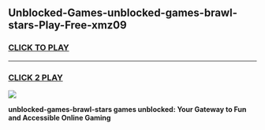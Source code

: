 
## Unblocked-Games-unblocked-games-brawl-stars-Play-Free-xmz09
<h3>
<a href="https://premium76.site?title=unblocked-games-brawl-stars&ref=18A1">CLICK TO PLAY</a></h3>
<hr>

<h3>
<a href="https://premium76.site?title=unblocked-games-brawl-stars&ref=18A1">CLICK 2 PLAY</a>
  
</h3>

<a href="https://premium76.site?title=unblocked-games-brawl-stars&ref=18A1"><img src="https://clearcache.store/games.png"></a>


**unblocked-games-brawl-stars games unblocked: Your Gateway to Fun and Accessible Online Gaming**
